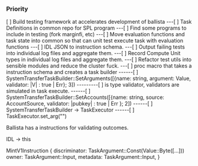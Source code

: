 ### Priority

[ ] Build testing framework at accelerates development of ballista
---[ ] Task Definitions in common repo for SPL program
---[ ] Find some programs to include in testing (fork marginfi, etc)
---[ ] Move evaluation functions and task state into common so that can unit test execute task with evaluation functions
---[ ] IDL JSON to instruction schema.
---[ ] Output failing tests into individual log files and aggregate them.
---[ ] Record Compute Unit types in individual log files and aggregate them.
---[ ] Refactor test utils into sensible modules and reduce the cluster fuck.
---[ ] proc macro that takes a instruction schema and creates a task builder
------[ ] SystemTransferTaskBuilder::SetArguments([{name: string, argument: Value, validator: |V| : true | Err}; 3])
---------[ ] is type validator, validators are simulated in task execute.
------[ ] SystemTransferTaskBuilder::SetAccounts([{name: string, source: AccountSource, validator: |pubkey| : true | Err }; 2])
------[ ] SystemTransferTaskBuilder -> TaskExecutor
------[ ] TaskExecutor.set_arg("")

Ballista has a instructions for validating outcomes.

IDL -> this

MintV1Instruction {
discriminator: TaskArgument::Const(Value::Byte([...]))
owner: TaskArgument::Input,
metadata: TaskArgument::Input,
}
